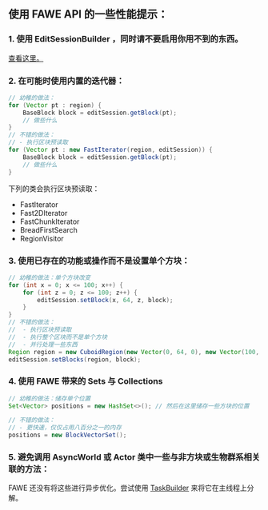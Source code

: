 ## 使用 FAWE API 的一些性能提示：

### 1. 使用 EditSessionBuilder ，同时请不要启用你用不到的东西。
[查看这里。](/WorldEdit-EditSession.md)

### 2. 在可能时使用内置的迭代器：
```Java
// 幼稚的做法：
for (Vector pt : region) {
    BaseBlock block = editSession.getBlock(pt);
	// 做些什么
}
// 不错的做法：
// - 执行区块预读取
for (Vector pt : new FastIterator(region, editSession)) {
    BaseBlock block = editSession.getBlock(pt);
	// 做些什么
}
```
下列的类会执行区块预读取：
 - FastIterator
 - Fast2DIterator
 - FastChunkIterator
 - BreadFirstSearch
 - RegionVisitor

### 3. 使用已存在的功能或操作而不是设置单个方块：
```Java
// 幼稚的做法：单个方块改变
for (int x = 0; x <= 100; x++) {
    for (int z = 0; z <= 100; z++) {
        editSession.setBlock(x, 64, z, block);   
    }
}
// 不错的做法： 
//  - 执行区块预读取
//  - 执行整个区块而不是单个方块
//  - 并行处理一些东西
Region region = new CuboidRegion(new Vector(0, 64, 0), new Vector(100, 64, 100));
editSession.setBlocks(region, block);
```

### 4. 使用 FAWE 带来的 Sets 与 Collections 
```Java
// 幼稚的做法：储存单个位置
Set<Vector> positions = new HashSet<>(); // 然后在这里储存一些方块的位置

// 不错的做法：
// - 更快速，仅仅占用八百分之一的内存
positions = new BlockVectorSet(); 
```

### 5. 避免调用 AsyncWorld 或 Actor 类中一些与非方块或生物群系相关联的方法：
FAWE 还没有将这些进行异步优化。尝试使用 [TaskBuilder](/TaskBuilder.md) 来将它在主线程上分解。